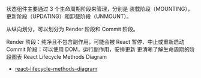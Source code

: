 
状态组件主要通过 3 个生命周期阶段来管理，分别是 装载阶段（MOUNTING），更新阶段（UPDATING）和卸载阶段（UNMOUNT）。

从纵向划分，可以划分为 Render 阶段和 Commit 阶段。

Render 阶段：纯净且不包含副作用，可能会被 React 暂停、中止或重新启动
Commit 阶段：可以使用 DOM，运行副作用，安排更新
更清晰了解生命周期的阶段图表 React Lifecycle Methods Diagram



* [react-lifecycle-methods-diagram](https://projects.wojtekmaj.pl/react-lifecycle-methods-diagram/)